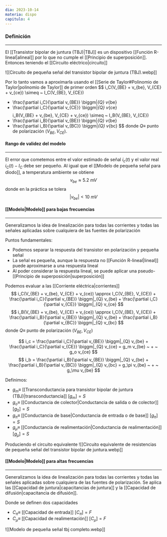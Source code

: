 ```yaml
---
dia: 2023-10-14
materia: dispo
capitulo: 4
---
```

### Definición
---
El [[Transistor bipolar de juntura (TBJ)|TBJ]] es un dispositivo [[Función R-lineal|alineal]] por lo que no cumple el [[Principio de superposición]]. Entonces teniendo el [[Circuito eléctrico|circuito]]

![[Circuito de pequeña señal del transistor bipolar de juntura (TBJ).webp]]

Por lo tanto vamos a aproximarla usando el [[Serie de Taylor#Polinomio de Taylor|polinomio de Taylor]] de primer orden $$
i_C(V_{BE} + v_{be}, V_{CE} + v_{ce}) \simeq ~ I_C(V_{BE}, V_{CE})
+ \frac{\partial i_C}{\partial v_{BE}} \biggm|_{Q} v_{be} 
+ \frac{\partial i_C}{\partial v_{CE}} \biggm|_{Q} v_{ce} $$ $$
i_B(V_{BE} + v_{be}, V_{CE} + v_{ce}) \simeq ~ I_B(V_{BE}, V_{CE})
+ \frac{\partial i_B}{\partial v_{BE}} \biggm|_{Q} v_{be} 
+ \frac{\partial i_B}{\partial v_{BC}} \biggm|_{Q} v_{bc} $$
donde $Q \equiv$  punto de polarización  $(V_{BE}, V_{CE})$.

#### Rango de validez del modelo
---
El error que cometemos entre el valor estimado de señal $i_c(t)$ y el valor real $i_C(t) - I_C$ debe ser pequeño. Al igual que el [[Modelo de pequeña señal para diodo]], a temperatura ambiente se obtiene $$ v_{be} \approx 5.2~mV $$ donde en la práctica se tolera $$ |v_{be}| < 10~mV $$

#### [[Modelo|Modelo]] para bajas frecuencias
---
Generalizamos la idea de linealización para todas las corrientes y todas las señales aplicadas sobre cualquiera de las fuentes de polarización

Puntos fundamentales:
* Podemos separar la respuesta del transistor en polarización y pequeña señal
* La señal es pequeña, aunque la respuesta no [[Función R-lineal|lineal]] puede aproximarse a una respuesta lineal
* Al poder considerar la respuesta lineal, se puede aplicar una pseudo-[[Principio de superposición|superposición]]

Podemos evaluar a las [[Corriente eléctrica|corrientes]] $$ i_C(V_{BE} + v_{be}, V_{CE} + v_{ce}) \approx I_C(V_{BE}, V_{CE}) + \frac{\partial i_C}{\partial v_{BE}} \biggm|_{Q}  v_{be} + \frac{\partial i_C}{\partial v_{CE}} \biggm|_{Q} v_{ce} $$ $$ i_B(V_{BE} + v_{be}, V_{CE} + v_{ce}) \approx I_C(V_{BE}, V_{CE}) + \frac{\partial i_B}{\partial v_{BE}} \biggm|_{Q} v_{be} + \frac{\partial i_B}{\partial v_{BC}} \biggm|_{Q} v_{bc} $$
donde $Q \equiv$  punto de polarización  $(V_{BE}, V_{CE})$

$$ i_c = \frac{\partial i_C}{\partial v_{BE}} \biggm|_{Q}  v_{be} + \frac{\partial i_C}{\partial v_{CE}} \biggm|_{Q} v_{ce} = g_m v_{be} ~ + ~ g_o v_{ce} $$
$$ i_b = \frac{\partial i_B}{\partial v_{BE}} \biggm|_{Q} v_{be} + \frac{\partial i_B}{\partial v_{BC}} \biggm|_{Q} v_{bc} = g_\pi v_{be} ~ + ~ g_\mu v_{be} $$

Definimos:
* $g_m \equiv$ [[Transconductancia para transistor bipolar de juntura (TBJ)|transconductancia]] $[g_m] = S$
* $g_o \equiv$ [[Conductancia de colector|Conductancia de salida o de colector]] $[g_0] = S$
* $g_\pi \equiv$ [[Conductancia de base|Conductancia de entrada o de base]] $[g_\pi] = S$
* $g_\mu \equiv$ [[Conductancia de realimentación|Conductancia de realimentación]] $[g_\mu] = S$

Produciendo el circuito equivalente
![[Circuito equivalente de resistencias de pequeña señal del transistor bipolar de juntura.webp]]

#### [[Modelo|Modelo]] para altas frecuencias
---
Generalizamos la idea de linealización para todas las corrientes y todas las señales aplicadas sobre cualquiera de las fuentes de polarización. Se aplica las [[Capacidad de juntura|capacitancias de juntura]] y la [[Capacidad de difusión|capacitancia de difusión]].

Donde se definen dos capacidades
* $C_\pi \equiv$ [[Capacidad de entrada]] $[C_\pi] = F$
* $C_\mu \equiv$ [[Capacidad de realimentación]] $[C_\mu] = F$

![[Modelo de pequeña señal tbj completo.webp]]